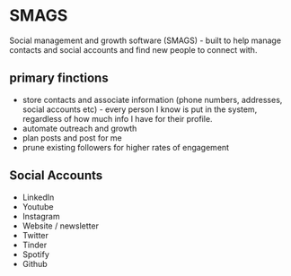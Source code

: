 # SMAGS
Social management and growth software (SMAGS) - built to help manage contacts and social accounts and find new people to connect with.


## primary finctions
  - store contacts and associate information (phone numbers, addresses, social accounts etc) - every person I know is put in the system, regardless of how much info I have for their profile.
  - automate outreach and growth
  - plan posts and post for me
  - prune existing followers for higher rates of engagement

## Social Accounts   
  - LinkedIn
  - Youtube
  - Instagram
  - Website / newsletter
  - Twitter
  - Tinder
  - Spotify
  - Github
